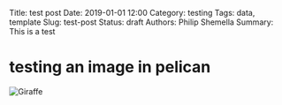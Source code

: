 Title: test post
Date: 2019-01-01 12:00
Category: testing
Tags: data, template
Slug: test-post
Status: draft
Authors: Philip Shemella
Summary: This is a test

# testing an image in pelican

![Giraffe]({static}/images/giraffe200.jpg)


